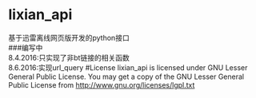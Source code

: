 # lixian_api
基于迅雷离线网页版开发的python接口    
###编写中  
8.4.2016:只实现了非bt链接的相关函数  
8.6.2016:实现url_query
#License
lixian_api is licensed under GNU Lesser General Public License. You may get a copy of the GNU Lesser General Public License from <http://www.gnu.org/licenses/lgpl.txt>
